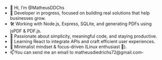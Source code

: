 - 👋 Hi, I’m @MatheusDDChs
- 🚀 Developer in progress, focused on building real solutions that help businesses grow.
- 🛠️ Working with Node.js, Express, SQLite, and generating PDFs using jsPDF & PDF.js.
- 🎯 Passionate about simplicity, meaningful code, and staying productive.
- 🌱 Learning React to integrate APIs and craft efficient user experiences.
- 🐧 Minimalist mindset & focus-driven (Linux enthusiast 🐧).
- 📫You can send me an email to matheusdiedrichs72@gmail.com- 
<!---
MatheusDDChs/MatheusDDChs is a ✨ special ✨ repository because its `README.md` (this file) appears on your GitHub profile.
You can click the Preview link to take a look at your changes.
--->
